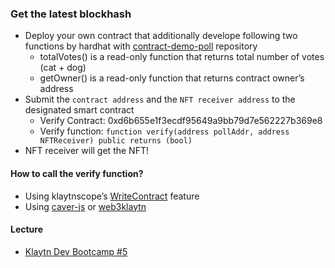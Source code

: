 ### Get the latest blockhash

- Deploy your own contract that additionally develope following two functions by hardhat with [contract-demo-poll](https://github.com/klaytn/contract-demo-poll) repository
  - totalVotes() is a read-only function that returns total number of votes (cat + dog)
  - getOwner() is a read-only function that returns contract owner’s address
- Submit the `contract address` and the `NFT receiver address` to the designated smart contract
  - Verify Contract: 0xd6b655e1f3ecdf95649a9bb79d7e562227b369e8
  - Verify function: ```function verify(address pollAddr, address NFTReceiver) public returns (bool)```
- NFT receiver will get the NFT!

#### How to call the verify function?
  - Using klaytnscope’s [WriteContract](https://scope.klaytn.com/account/0x941d2Cf7dcE933b9928281A6Dcc4166386747D3E?tabId=contractCode) feature
  - Using [caver-js](https://www.npmjs.com/package/caver-js) or [web3klaytn](https://github.com/klaytn/web3klaytn)

#### Lecture
- [Klaytn Dev Bootcamp #5](https://www.youtube.com/watch?v=7gSsFxqFbGk&list=PLmYPZbd2veWKWZGbT3kxnjRr9sJAYDiOs&index=5)